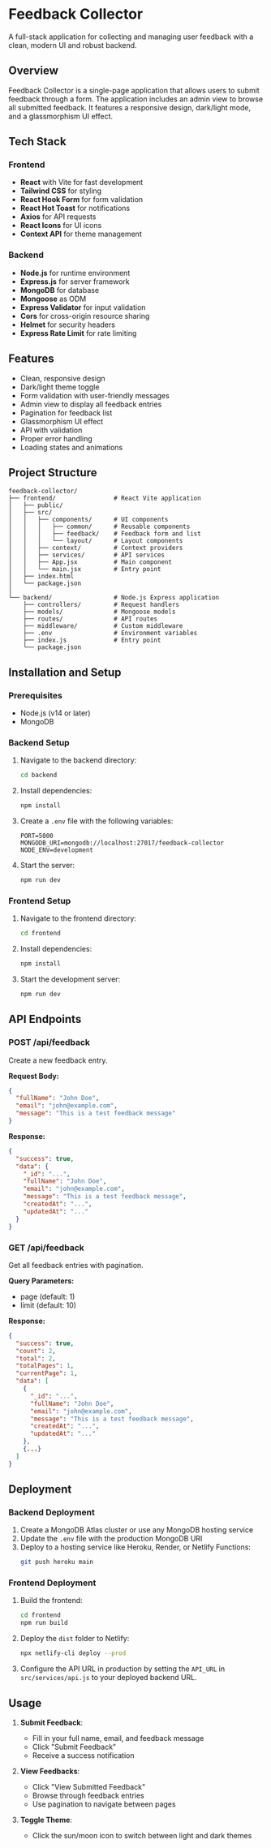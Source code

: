 # Feedback Collector

A full-stack application for collecting and managing user feedback with a clean, modern UI and robust backend.

## Overview

Feedback Collector is a single-page application that allows users to submit feedback through a form. The application includes an admin view to browse all submitted feedback. It features a responsive design, dark/light mode, and a glassmorphism UI effect.

## Tech Stack

### Frontend
- **React** with Vite for fast development
- **Tailwind CSS** for styling
- **React Hook Form** for form validation
- **React Hot Toast** for notifications
- **Axios** for API requests
- **React Icons** for UI icons
- **Context API** for theme management

### Backend
- **Node.js** for runtime environment
- **Express.js** for server framework
- **MongoDB** for database
- **Mongoose** as ODM
- **Express Validator** for input validation
- **Cors** for cross-origin resource sharing
- **Helmet** for security headers
- **Express Rate Limit** for rate limiting

## Features

- Clean, responsive design
- Dark/light theme toggle
- Form validation with user-friendly messages
- Admin view to display all feedback entries
- Pagination for feedback list
- Glassmorphism UI effect
- API with validation
- Proper error handling
- Loading states and animations

## Project Structure

```
feedback-collector/
├── frontend/                # React Vite application
│   ├── public/
│   ├── src/
│   │   ├── components/      # UI components
│   │   │   ├── common/      # Reusable components
│   │   │   ├── feedback/    # Feedback form and list
│   │   │   └── layout/      # Layout components
│   │   ├── context/         # Context providers
│   │   ├── services/        # API services
│   │   ├── App.jsx          # Main component
│   │   └── main.jsx         # Entry point
│   ├── index.html
│   └── package.json
│
└── backend/                 # Node.js Express application
    ├── controllers/         # Request handlers
    ├── models/              # Mongoose models
    ├── routes/              # API routes
    ├── middleware/          # Custom middleware
    ├── .env                 # Environment variables
    ├── index.js             # Entry point
    └── package.json
```

## Installation and Setup

### Prerequisites
- Node.js (v14 or later)
- MongoDB

### Backend Setup
1. Navigate to the backend directory:
   ```bash
   cd backend
   ```

2. Install dependencies:
   ```bash
   npm install
   ```

3. Create a `.env` file with the following variables:
   ```
   PORT=5000
   MONGODB_URI=mongodb://localhost:27017/feedback-collector
   NODE_ENV=development
   ```

4. Start the server:
   ```bash
   npm run dev
   ```

### Frontend Setup
1. Navigate to the frontend directory:
   ```bash
   cd frontend
   ```

2. Install dependencies:
   ```bash
   npm install
   ```

3. Start the development server:
   ```bash
   npm run dev
   ```

## API Endpoints

### POST /api/feedback
Create a new feedback entry.

**Request Body:**
```json
{
  "fullName": "John Doe",
  "email": "john@example.com",
  "message": "This is a test feedback message"
}
```

**Response:**
```json
{
  "success": true,
  "data": {
    "_id": "...",
    "fullName": "John Doe",
    "email": "john@example.com",
    "message": "This is a test feedback message",
    "createdAt": "...",
    "updatedAt": "..."
  }
}
```

### GET /api/feedback
Get all feedback entries with pagination.

**Query Parameters:**
- page (default: 1)
- limit (default: 10)

**Response:**
```json
{
  "success": true,
  "count": 2,
  "total": 2,
  "totalPages": 1,
  "currentPage": 1,
  "data": [
    {
      "_id": "...",
      "fullName": "John Doe",
      "email": "john@example.com",
      "message": "This is a test feedback message",
      "createdAt": "...",
      "updatedAt": "..."
    },
    {...}
  ]
}
```

## Deployment

### Backend Deployment
1. Create a MongoDB Atlas cluster or use any MongoDB hosting service
2. Update the `.env` file with the production MongoDB URI
3. Deploy to a hosting service like Heroku, Render, or Netlify Functions:
   ```bash
   git push heroku main
   ```

### Frontend Deployment
1. Build the frontend:
   ```bash
   cd frontend
   npm run build
   ```

2. Deploy the `dist` folder to Netlify:
   ```bash
   npx netlify-cli deploy --prod
   ```

3. Configure the API URL in production by setting the `API_URL` in `src/services/api.js` to your deployed backend URL.

## Usage

1. **Submit Feedback**:
   - Fill in your full name, email, and feedback message
   - Click "Submit Feedback"
   - Receive a success notification

2. **View Feedbacks**:
   - Click "View Submitted Feedback"
   - Browse through feedback entries
   - Use pagination to navigate between pages

3. **Toggle Theme**:
   - Click the sun/moon icon to switch between light and dark themes
